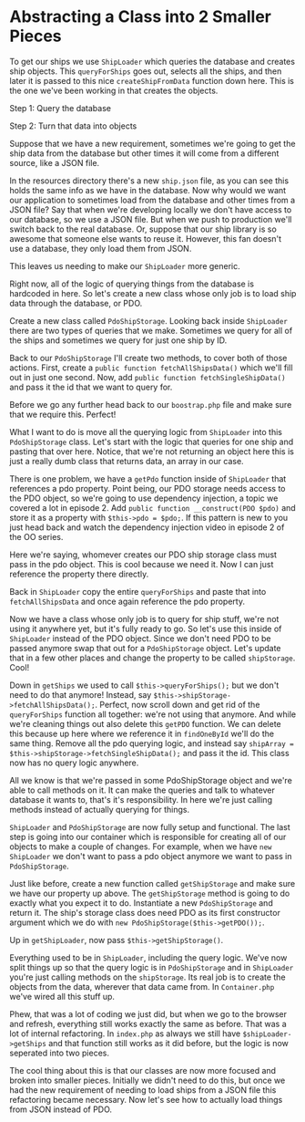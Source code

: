 # Abstracting a Class into 2 Smaller Pieces

To get our ships we use `ShipLoader` which queries the database
and creates ship objects. This `queryForShips` goes out, selects all
the ships, and then later it is passed to this nice `createShipFromData`
function down here. This is the one we've been working in that creates the
objects. 

Step 1: Query the database

Step 2: Turn that data into objects

Suppose that we have a new requirement, sometimes we're going to get the ship
data from the database but other times it will come from a different source, 
like a JSON file. 

In the resources directory there's a new `ship.json` file, as you can see this
holds the same info as we have in the database. Now why would we want our
application to sometimes load from the database and other times from a
JSON file? Say that when we're developing locally we don't have access to our database,
so we use a JSON file. But when we push to production we'll switch back to the 
real database. Or, suppose that our ship library is so awesome that someone else wants
to reuse it. However, this fan doesn't use a database, they only load them from
JSON. 

This leaves us needing to make our `ShipLoader` more generic.

Right now, all of the logic of querying things from the database is hardcoded in here. 
So let's create a new class whose only job is to load ship data through the database, or PDO. 

Create a new class called `PdoShipStorage`. Looking back inside `ShipLoader` there are two
types of queries that we make. Sometimes we query for all of the ships and sometimes we query
for just one ship by ID. 

Back to our `PdoShipStorage` I'll create two methods, to cover both of those actions. First,
create a `public function fetchAllShipsData()` which we'll fill out in just one second. Now,
add `public function fetchSingleShipData()` and pass it the id that we want to query for. 

Before we go any further head back to our `boostrap.php` file and make sure that we require this. 
Perfect!

What I want to do is move all the querying logic from `ShipLoader` into this `PdoShipStorage` class.
Let's start with the logic that queries for one ship and pasting that over here. Notice, that we're
not returning an object here this is just a really dumb class that returns data, an array in our case.

There is one problem, we have a `getPdo` function inside of `ShipLoader` that references a pdo
property. Point being, our PDO storage needs access to the PDO object, so we're going to use
dependency injection, a topic we covered a lot in episode 2. Add `public function __construct(PDO $pdo)` 
and store it as a property with `$this->pdo = $pdo;`. If this pattern is new to you just head 
back and watch the dependency injection video in episode 2 of the OO series.

Here we're saying, whomever creates our PDO ship storage class must pass in the pdo object. This is cool
because we need it. Now I can just reference the property there directly. 

Back in `ShipLoader` copy the entire `queryForShips` and paste that into `fetchAllShipsData` and once again
reference the pdo property. 

Now we have a class whose only job is to query for ship stuff, we're not using it anywhere yet, but it's fully
ready to go. So let's use this inside of `ShipLoader` instead of the PDO object. Since we don't need PDO to be
passed anymore swap that out for a `PdoShipStorage` object. Let's update that in a few other places and change
the property to be called `shipStorage`. Cool!

Down in `getShips` we used to call `$this->queryForShips();` but we don't need to do that anymore! Instead,
say `$this->shipStorage->fetchAllShipsData();`. Perfect, now scroll down and get rid of the `queryForShips` 
function all together: we're not using that anymore. And while we're cleaning things out also delete this
`getPDO` function. We can delete this because up here where we reference it in `findOneById` we'll do the same
thing. Remove all the pdo querying logic, and instead say `shipArray = $this->shipStorage->fetchSingleShipData();`
and pass it the id. This class now has no query logic anywhere. 

All we know is that we're passed in some PdoShipStorage object and we're able to call methods on it. It can 
make the queries and talk to whatever database it wants to, that's it's responsibility. In here we're just
calling methods instead of actually querying for things. 

`ShipLoader` and `PdoShipStorage` are now fully setup and functional. The last step is going into our container
which is responsible for creating all of our objects to make a couple of changes. For example, when we
have `new ShipLoader` we don't want to pass a pdo object anymore we want to pass in `PdoShipStorage`. 

Just like before, create a new function called `getShipStorage` and make sure we have our property up above.
The `getShipStorage` method is going to do exactly what you expect it to do. Instantiate a new `PdoShipStorage`
and return it. The ship's storage class does need PDO as its first constructor argument which we do with
`new PdoShipStorage($this->getPDO());`.

Up in `getShipLoader`, now pass `$this->getShipStorage()`. 

Everything used to be in `ShipLoader`, including the query logic. We've now split things up so that the query
logic is in `PdoShipStorage` and in `ShipLoader` you're just calling methods on the `shipStorage`. Its real 
job is to create the objects from the data, wherever that data came from. In `Container.php` we've wired
all this stuff up. 

Phew, that was a lot of coding we just did, but when we go to the browser and refresh, everything still works
exactly the same as before. That was a lot of internal refactoring. In `index.php` as always 
we still have `$shipLoader->getShips` and that function still works as it did before, but the logic is now
seperated into two pieces. 

The cool thing about this is that our classes are now more focused and broken into smaller pieces. Initially
we didn't need to do this, but once we had the new requirement of needing to load ships from a JSON file this
refactoring became necessary. Now let's see how to actually load things from JSON instead of PDO. 
